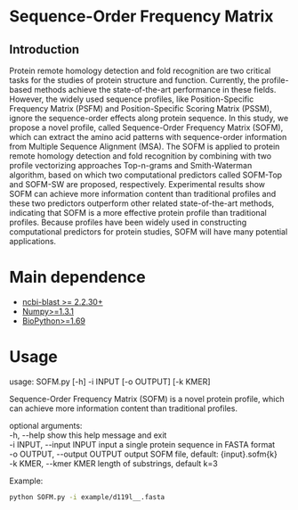 # Sequence-Order Frequency Matrix
## Introduction
Protein remote homology detection and fold recognition are two critical tasks for the studies of protein structure and function. Currently, the profile-based methods achieve the state-of-the-art performance in these fields. However, the widely used sequence profiles, like Position-Specific Frequency Matrix (PSFM) and Position-Specific Scoring Matrix (PSSM), ignore the sequence-order effects along protein sequence. In this study, we propose a novel profile, called Sequence-Order Frequency Matrix (SOFM), which can extract the amino acid patterns with sequence-order information from Multiple Sequence Alignment (MSA). The SOFM is applied to protein remote homology detection and fold recognition by combining with two profile vectorizing approaches Top-n-grams and Smith-Waterman algorithm, based on which two computational predictors called SOFM-Top and SOFM-SW are proposed, respectively. Experimental results show SOFM can achieve more information content than traditional profiles and these two predictors outperform other related state-of-the-art methods, indicating that SOFM is a more effective protein profile than traditional profiles. Because profiles have been widely used in constructing computational predictors for protein studies, SOFM will have many potential applications.

# Main dependence
* [ncbi-blast >= 2.2.30+](https://blast.ncbi.nlm.nih.gov/Blast.cgi)
* [Numpy>=1.3.1](http://www.numpy.org/)
* [BioPython>=1.69](http://biopython.org/)

# Usage
usage: SOFM.py [-h] -i INPUT [-o OUTPUT] [-k KMER]

Sequence-Order Frequency Matrix (SOFM) is a novel protein profile, which can
achieve more information content than traditional profiles.

optional arguments:  
  -h, --help                  show this help message and exit  
  -i INPUT, --input INPUT     input a single protein sequence in FASTA format  
  -o OUTPUT, --output OUTPUT  output SOFM file, default: {input}.sofm{k}  
  -k KMER, --kmer KMER        length of substrings, default k=3  
  
   
Example:  
```Bash  
python SOFM.py -i example/d119l__.fasta

